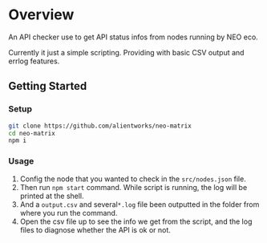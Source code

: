 # Overview

An API checker use to get API status infos from nodes running by NEO eco. 

Currently it just a simple scripting. Providing with basic CSV output and errlog features.

## Getting Started

### Setup

```sh
git clone https://github.com/alientworks/neo-matrix
cd neo-matrix
npm i
```

### Usage

1. Config the node that you wanted to check in the `src/nodes.json` file.
2. Then run `npm start` command. While script is running, the log will be printed at the shell.
3. And a `output.csv` and several`*.log` file been outputted in the folder from where you run the command.
4. Open the csv file up to see the info we get from the script, and the log files to diagnose whether the API is ok or not. 
